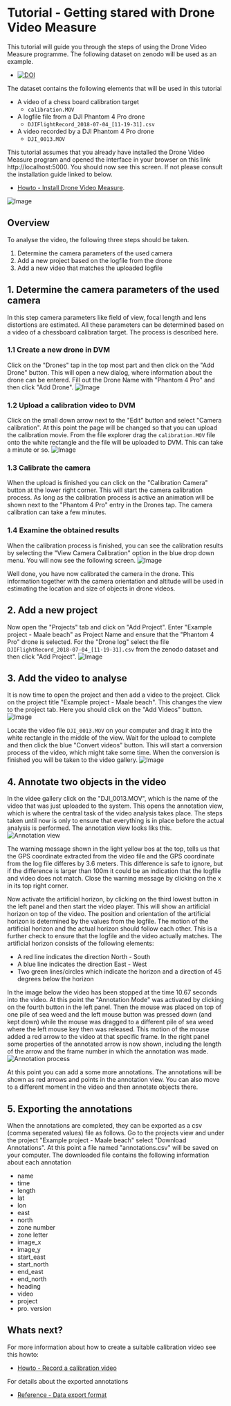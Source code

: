 # Tutorial - Getting stared with Drone Video Measure

This tutorial will guide you through the steps of using the Drone Video Measure programme. The following dataset on zenodo will be used as an example.
- [![DOI](https://zenodo.org/badge/DOI/10.5281/zenodo.3604005.svg)](https://doi.org/10.5281/zenodo.3604005) 

The dataset contains the following elements that will be used in this tutorial
- A video of a chess board calibration target
	- `calibration.MOV`
- A logfile file from a DJI Phantom 4 Pro drone
	- `DJIFlightRecord_2018-07-04_[11-19-31].csv`
- A video recorded by a DJI Phantom 4 Pro drone
	- `DJI_0013.MOV`

This tutorial assumes that you already have installed the Drone Video Measure program and opened the interface in your browser on this link http://localhost:5000. You should now see this screen. If not please consult the installation guide linked to below.
- [Howto - Install Drone Video Measure](Howto-InstallDroneVideoMeasure.md).

![Image](pic/main_menu.png)

## Overview
To analyse the video, the following three steps should be taken.
1. Determine the camera parameters of the used camera
2. Add a new project based on the logfile from the drone
3. Add a new video that matches the uploaded logfile

## 1. Determine the camera parameters of the used camera
In this step camera parameters like field of view, focal length and lens distortions are estimated. All these parameters can be determined based on a video of a chessboard calibration target. The process is described here.

### 1.1 Create a new drone in DVM
Click on the "Drones" tap in the top most part and then click on the "Add Drone" button. This will open a new dialog, where information about the drone can be entered. 
Fill out the Drone Name with "Phantom 4 Pro" and then click "Add Drone".
![Image](pic/create_new_drone.png)

### 1.2 Upload a calibration video to DVM
Click on the small down arrow next to the "Edit" button and select "Camera calibration".  At this point the page will be changed so that you can upload the calibration movie.
From the file explorer drag the `calibration.MOV` file onto the white rectangle and the file will be uploaded to DVM. This can take a minute or so.
![Image](pic/uploading_calibration_video.png)

### 1.3 Calibrate the camera
When the upload is finished you can click on the "Calibration Camera" button at the lower right corner. This will start the camera calibration process. As long as the calibration process is active an animation will be shown next to the "Phantom 4 Pro" entry in the Drones tap. The camera calibration can take a few minutes. 

### 1.4 Examine the obtained results
When the calibration process is finished, you can see the calibration results by selecting the "View Camera Calibration" option in the blue drop down menu. You will now see the following screen.
![Image](pic/camera_calibration_results.png)

Well done, you have now calibrated the camera in the drone. This information together with the camera orientation and altitude will be used in estimating the location and size of objects in drone videos.

## 2. Add a new project
Now open the "Projects" tab and click on "Add Project".
Enter "Example project - Maale beach" as Project Name and ensure that the "Phantom 4 Pro" drone is selected. For the "Drone log" select the file `DJIFlightRecord_2018-07-04_[11-19-31].csv` from the zenodo dataset and then click "Add Project".
![Image](pic/the_new_project.png)

## 3. Add the video to analyse
It is now time to open the project and then add a video to the project. Click on the project title "Example project - Maale beach". This changes the view to the project tab. Here you should click on the "Add Videos" button.
![Image](pic/add_videos.png)

Locate the video file  `DJI_0013.MOV` on your computer and drag it into the white rectangle in the middle of the view. Wait for the upload to complete and then click the blue "Convert videos" button. This will start a conversion process of the video, which might take some time. When the conversion is finished you will be taken to the video gallery.
![Image](pic/video_gallery.png)

## 4. Annotate two objects in the video
In the videe gallery click on the "DJI_0013.MOV", which is the name of the video that was just uploaded to the system. This opens the annotation view, which is where the central task of the video analysis takes place. The steps taken until now is only to ensure that everything is in place before the actual analysis is performed. The annotation view looks liks this.
![Annotation view](pic/annotation_view.jpg)

The warning message shown in the light yellow bos at the top, tells us that the GPS coordinate extracted from the video file and the GPS coordinate from the log file differes by 3.6 meters. This difference is safe to ignore, but if the difference is larger than 100m it could be an indication that the logfile and video does not match. Close the warning message by clicking on the x in its top right corner.

Now activate the artificial horizon, by clicking on the third lowest button in the left panel and then start the video player. This will show an artificial horizon on top of the video. The position and orientation of the artificial horizon is determined by the values from the logfile. The motion of the artificial horizon and the actual horizon should follow each other. This is a further check to ensure that the logfile and the video actually matches. The artificial horizon consists of the following elements:
- A red line indicates the direction North - South
- A blue line indicates the direction East - West
- Two green lines/circles which indicate the horizon and a direction of 45 degrees below the horizon

In the image below the video has been stopped at the time 10.67 seconds into the video. At this point the "Annotation Mode" was activated by clicking on the fourth button in the left panel. Then the mouse was placed on top of one pile of sea weed and the left mouse button was pressed down (and kept down) while the mouse was dragged to a different pile of sea weed where the left mouse key then was released. This motion of the mouse added a red arrow to the video at that specific frame. In the right panel some properties of the annotated arrow is now shown, including the length of the arrow and the frame number in which the annotation was made.
![Annotation process](pic/annotated_a_line.jpg)

At this point you can add a some more annotations. The annotations will be shown as red arrows and points in the annotation view. You can also move to a different moment in the video and then annotate objects there.

## 5. Exporting the annotations
When the annotations are completed, they can be exported as a csv (comma seperated values) file as follows. Go to the projects view and under the project "Example project - Maale beach" select "Download Annotations". At this point a file named "annotations.csv" will be saved on your computer. The downloaded file contains the following information about each annotation
- name
- time
- length
- lat
- lon
- east
- north
- zone number
- zone letter
- image_x
- image_y
- start_east
- start_north
- end_east
- end_north
- heading	
- video
- project
- pro. version


## Whats next?
For more information about how to create a suitable calibration video see this howto:
* [Howto - Record a calibration video](Howto-RecordACalibrationVideo.md)

For details about the exported annotations
- [Reference - Data export format](Reference-DataExportFormat.md)
